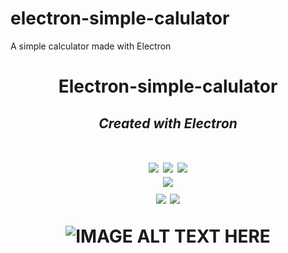 # electron-simple-calulator
A simple calculator made with Electron

<h1 align="center">Electron-simple-calulator</h1>

<em><h4 align="center">Created with Electron</h4></em>
---

<h1 align="center">
  <img src="https://forthebadge.com/images/badges/uses-html.svg">
   <img src="https://forthebadge.com/images/badges/uses-css.svg">
    <img src="https://forthebadge.com/images/badges/uses-js.svg">
  <br>
   <img src="https://forthebadge.com/images/badges/built-with-love.svg">
  <br>
   <img src="https://forthebadge.com/images/badges/validated-html2.svg">
    <img src="https://forthebadge.com/images/badges/validated-html5.svg">




![IMAGE ALT TEXT HERE](https://i.imgur.com/fm2njZd.png)

